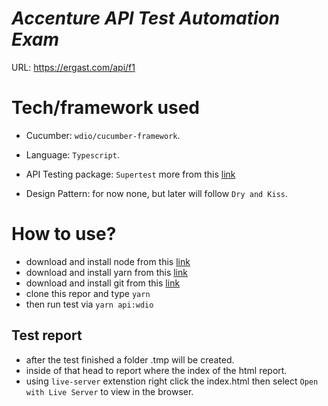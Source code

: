 # _Accenture API Test Automation Exam_

URL: https://ergast.com/api/f1
&nbsp;

# Tech/framework used

- Cucumber: `wdio/cucumber-framework`.

- Language: `Typescript`.

- API Testing package: `Supertest` more from this [link](https://www.npmjs.com/package/supertest)

- Design Pattern: for now none, but later will follow `Dry and Kiss`.
  &nbsp;

# How to use?

- download and install node from this [link](https://nodejs.org/en/download/)
- download and install yarn from this [link](https://yarnpkg.com/)
- download and install git from this [link](https://yarnpkg.com/)
- clone this repor and type `yarn`
- then run test via `yarn api:wdio`

## Test report

- after the test finished a folder .tmp will be created.
- inside of that head to report where the index of the html report.
- using `live-server` extenstion right click the index.html then select `Open with Live Server` to view in the browser.
